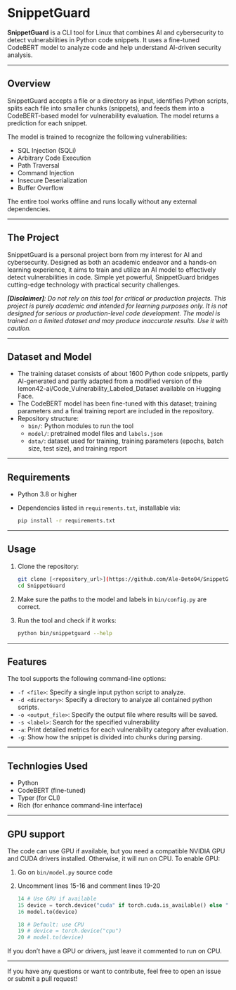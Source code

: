 # SnippetGuard

**SnippetGuard** is a CLI tool for Linux that combines AI and cybersecurity to detect vulnerabilities in Python code snippets. It uses a fine-tuned CodeBERT model to analyze code and help understand AI-driven security analysis.

---

## Overview

SnippetGuard accepts a file or a directory as input, identifies Python scripts, splits each file into smaller chunks (snippets), and feeds them into a CodeBERT-based model for vulnerability evaluation. The model returns a prediction for each snippet.

The model is trained to recognize the following vulnerabilities:

- SQL Injection (SQLi)
- Arbitrary Code Execution
- Path Traversal
- Command Injection
- Insecure Deserialization
- Buffer Overflow

The entire tool works offline and runs locally without any external dependencies.

---

## The Project

SnippetGuard is a personal project born from my interest for AI and cybersecurity. Designed as both an academic endeavor and a hands-on learning experience, it aims to train and utilize an AI model to effectively detect vulnerabilities in code. Simple yet powerful, SnippetGuard bridges cutting-edge technology with practical security challenges.

_**[Disclaimer]**: Do not rely on this tool for critical or production projects. This project is purely academic and intended for learning purposes only. It is not designed for serious or production-level code development. The model is trained on a limited dataset and may produce inaccurate results. Use it with caution._

---

## Dataset and Model

- The training dataset consists of about 1600 Python code snippets, partly AI-generated and partly adapted from a modified version of the lemon42-ai/Code_Vulnerability_Labeled_Dataset available on Hugging Face.
- The CodeBERT model has been fine-tuned with this dataset; training parameters and a final training report are included in the repository.
- Repository structure:
  - `bin/`: Python modules to run the tool
  - `model/`: pretrained model files and `labels.json`
  - `data/`: dataset used for training, training parameters (epochs, batch size, test size), and training report

---

## Requirements

- Python 3.8 or higher
- Dependencies listed in `requirements.txt`, installable via:

  ```bash
  pip install -r requirements.txt
  ```
---

## Usage

1. Clone the repository:

    ```bash
    git clone [<repository_url>](https://github.com/Ale-Deto04/SnippetGuard/edit/main/README.md)
    cd SnippetGuard
    ```

2. Make sure the paths to the model and labels in `bin/config.py` are correct.

3. Run the tool and check if it works:

      ```bash
      python bin/snippetguard --help
      ```

---

## Features

The tool supports the following command-line options:

- `-f <file>`: Specify a single input python script to analyze.  
- `-d <directory>`: Specify a directory to analyze all contained python scripts.
- `-o <output_file>`: Specify the output file where results will be saved.
- `-s <label>`: Search for the specified vulnerability  
- `-a`: Print detailed metrics for each vulnerability category after evaluation.  
- `-g`: Show how the snippet is divided into chunks during parsing.  

---

## Technlogies Used
- Python
- CodeBERT (fine-tuned)
- Typer (for CLI)
- Rich (for enhance command-line interface)

---

## GPU support

The code can use GPU if available, but you need a compatible NVIDIA GPU and CUDA drivers installed. Otherwise, it will run on CPU.
To enable GPU:

1. Go on `bin/model.py` source code

2. Uncomment lines 15-16 and comment lines 19-20

      ```python
      14 # Use GPU if available
      15 device = torch.device("cuda" if torch.cuda.is_available() else "cpu")
      16 model.to(device)

      18 # Default: use CPU
      19 # device = torch.device("cpu")
      20 # model.to(device)
      ```
If you don’t have a GPU or drivers, just leave it commented to run on CPU.

---

If you have any questions or want to contribute, feel free to open an issue or submit a pull request!
